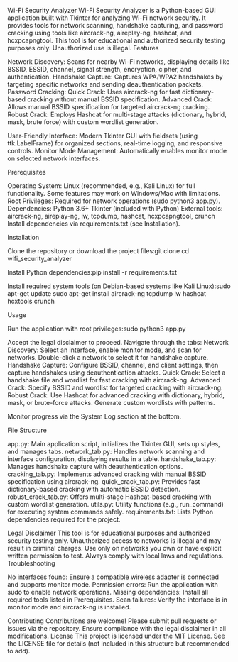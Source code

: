 Wi-Fi Security Analyzer
Wi-Fi Security Analyzer is a Python-based GUI application built with Tkinter for analyzing Wi-Fi network security. It provides tools for network scanning, handshake capturing, and password cracking using tools like aircrack-ng, aireplay-ng, hashcat, and hcxpcapngtool. This tool is for educational and authorized security testing purposes only. Unauthorized use is illegal.
Features

Network Discovery: Scans for nearby Wi-Fi networks, displaying details like BSSID, ESSID, channel, signal strength, encryption, cipher, and authentication.
Handshake Capture: Captures WPA/WPA2 handshakes by targeting specific networks and sending deauthentication packets.
Password Cracking:
Quick Crack: Uses aircrack-ng for fast dictionary-based cracking without manual BSSID specification.
Advanced Crack: Allows manual BSSID specification for targeted aircrack-ng cracking.
Robust Crack: Employs Hashcat for multi-stage attacks (dictionary, hybrid, mask, brute force) with custom wordlist generation.


User-Friendly Interface: Modern Tkinter GUI with fieldsets (using ttk.LabelFrame) for organized sections, real-time logging, and responsive controls.
Monitor Mode Management: Automatically enables monitor mode on selected network interfaces.

Prerequisites

Operating System: Linux (recommended, e.g., Kali Linux) for full functionality. Some features may work on Windows/Mac with limitations.
Root Privileges: Required for network operations (sudo python3 app.py).
Dependencies:
Python 3.6+
Tkinter (included with Python)
External tools: aircrack-ng, aireplay-ng, iw, tcpdump, hashcat, hcxpcapngtool, crunch
Install dependencies via requirements.txt (see Installation).



Installation

Clone the repository or download the project files:git clone <repository-url>
cd wifi_security_analyzer


Install Python dependencies:pip install -r requirements.txt


Install required system tools (on Debian-based systems like Kali Linux):sudo apt-get update
sudo apt-get install aircrack-ng tcpdump iw hashcat hcxtools crunch



Usage

Run the application with root privileges:sudo python3 app.py


Accept the legal disclaimer to proceed.
Navigate through the tabs:
Network Discovery: Select an interface, enable monitor mode, and scan for networks. Double-click a network to select it for handshake capture.
Handshake Capture: Configure BSSID, channel, and client settings, then capture handshakes using deauthentication attacks.
Quick Crack: Select a handshake file and wordlist for fast cracking with aircrack-ng.
Advanced Crack: Specify BSSID and wordlist for targeted cracking with aircrack-ng.
Robust Crack: Use Hashcat for advanced cracking with dictionary, hybrid, mask, or brute-force attacks. Generate custom wordlists with patterns.


Monitor progress via the System Log section at the bottom.

File Structure

app.py: Main application script, initializes the Tkinter GUI, sets up styles, and manages tabs.
network_tab.py: Handles network scanning and interface configuration, displaying results in a table.
handshake_tab.py: Manages handshake capture with deauthentication options.
cracking_tab.py: Implements advanced cracking with manual BSSID specification using aircrack-ng.
quick_crack_tab.py: Provides fast dictionary-based cracking with automatic BSSID detection.
robust_crack_tab.py: Offers multi-stage Hashcat-based cracking with custom wordlist generation.
utils.py: Utility functions (e.g., run_command) for executing system commands safely.
requirements.txt: Lists Python dependencies required for the project.

Legal Disclaimer
This tool is for educational purposes and authorized security testing only. Unauthorized access to networks is illegal and may result in criminal charges. Use only on networks you own or have explicit written permission to test. Always comply with local laws and regulations.
Troubleshooting

No interfaces found: Ensure a compatible wireless adapter is connected and supports monitor mode.
Permission errors: Run the application with sudo to enable network operations.
Missing dependencies: Install all required tools listed in Prerequisites.
Scan failures: Verify the interface is in monitor mode and aircrack-ng is installed.

Contributing
Contributions are welcome! Please submit pull requests or issues via the repository. Ensure compliance with the legal disclaimer in all modifications.
License
This project is licensed under the MIT License. See the LICENSE file for details (not included in this structure but recommended to add).
